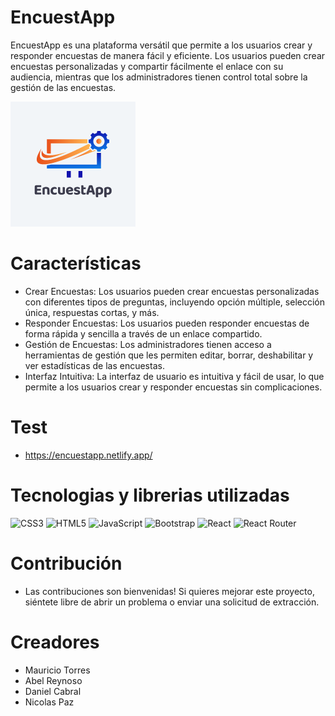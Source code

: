 # EncuestApp
EncuestApp es una plataforma versátil que permite a los usuarios crear y responder encuestas de manera fácil y eficiente. Los usuarios pueden crear encuestas personalizadas y compartir fácilmente el enlace con su audiencia, mientras que los administradores tienen control total sobre la gestión de las encuestas.

![Logo de EncuestApp](./src/assets/logo.png)

# Características
- Crear Encuestas: Los usuarios pueden crear encuestas personalizadas con diferentes tipos de preguntas, incluyendo opción múltiple, selección única, respuestas cortas, y más.
- Responder Encuestas: Los usuarios pueden responder encuestas de forma rápida y sencilla a través de un enlace compartido.
- Gestión de Encuestas: Los administradores tienen acceso a herramientas de gestión que les permiten editar, borrar, deshabilitar y ver estadísticas de las encuestas.
- Interfaz Intuitiva: La interfaz de usuario es intuitiva y fácil de usar, lo que permite a los usuarios crear y responder encuestas sin complicaciones.

# Test

- https://encuestapp.netlify.app/

# Tecnologias y librerias utilizadas
![CSS3](https://img.shields.io/badge/css3-%231572B6.svg?style=for-the-badge&logo=css3&logoColor=white) 
![HTML5](https://img.shields.io/badge/html5-%23E34F26.svg?style=for-the-badge&logo=html5&logoColor=white)
![JavaScript](https://img.shields.io/badge/javascript-%23323330.svg?style=for-the-badge&logo=javascript&logoColor=%23F7DF1E) 
![Bootstrap](https://img.shields.io/badge/bootstrap-%238511FA.svg?style=for-the-badge&logo=bootstrap&logoColor=white) 
![React](https://img.shields.io/badge/react-%2320232a.svg?style=for-the-badge&logo=react&logoColor=%2361DAFB) 
![React Router](https://img.shields.io/badge/React_Router-CA4245?style=for-the-badge&logo=react-router&logoColor=white) 

  
# Contribución
- Las contribuciones son bienvenidas! Si quieres mejorar este proyecto, siéntete libre de abrir un problema o enviar una solicitud de extracción.

# Creadores

- Mauricio Torres
- Abel Reynoso
- Daniel Cabral
- Nicolas Paz
